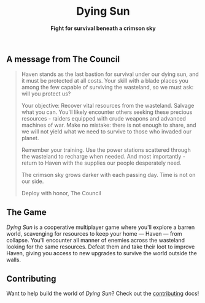 <!-- <p align="center">
	<img src="./.github/react.svg" alt="pixi-react" width="310" />
</p> -->

<h1 align="center">
	Dying Sun
</h1>

<p align="center">
	<strong>Fight for survival beneath a crimson sky</strong>
</p>

<br />

## A message from The Council

> Haven stands as the last bastion for survival under our dying sun, and it must be protected at all costs. Your skill with a blade places you among the few capable of surviving the wasteland, so we must ask: will you protect us?
>
> Your objective: Recover vital resources from the wasteland. Salvage what you can. You'll likely encounter others seeking these precious resources - raiders equipped with crude weapons and advanced machines of war. Make no mistake: there is not enough to share, and we will not yield what we need to survive to those who invaded our planet.
>
> Remember your training. Use the power stations scattered through the wasteland to recharge when needed. And most importantly - return to Haven with the supplies our people desperately need.
>
> The crimson sky grows darker with each passing day. Time is not on our side.
>
> Deploy with honor,
> The Council

## The Game

_Dying Sun_ is a cooperative multiplayer game where you'll explore a barren world, scavenging for resources to keep your home — Haven — from collapse. You'll encounter all manner of enemies across the wasteland looking for the same resources. Defeat them and take their loot to improve Haven, giving you access to new upgrades to survive the world outside the walls.

## Contributing

Want to help build the world of _Dying Sun_? Check out the [contributing](.github/CONTRIBUTING.md) docs!
